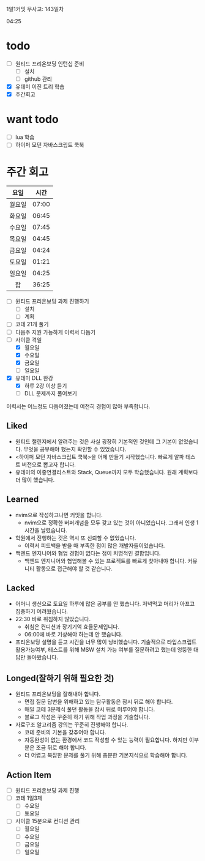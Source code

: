1일1커밋 무사고: 143일차

04:25

# todo

- [ ] 원티드 프리온보딩 인턴십 준비
  - [ ] 설치
  - [ ] github 관리
- [x] 유데미 이진 트리 학습
- [x] 주간회고

# want todo

- [ ] lua 학습
- [ ] 하이퍼 모던 자바스크립트 쿡북

# 주간 회고

|  요일  | 시간  |
| :----: | ----- |
| 월요일 | 07:00 |
| 화요일 | 06:45 |
| 수요일 | 07:45 |
| 목요일 | 04:45 |
| 금요일 | 04:24 |
| 토요일 | 01:21 |
| 일요일 | 04:25 |
|   합   | 36:25 |

- [ ] 원티드 프리온보딩 과제 진행하기
  - [ ] 설치
  - [ ] 계획
- [ ] 코테 21개 풀기
- [ ] 다음주 지원 가능하게 이력서 다듬기
- [ ] 사이클 격일
  - [x] 월요일
  - [x] 수요일
  - [x] 금요일
  - [ ] 일요일
- [x] 유데미 DLL 완강
  - [x] 하루 2강 이상 듣기
  - [ ] DLL 문제까지 풀어보기

이력서는 어느정도 다듬어졌는데 여전히 경험이 많아 부족합니다.

## Liked

- 원티드 챌린지에서 알려주는 것은 사실 굉장히 기본적인 것인데 그 기본이 없었습니다. 무엇을 공부해야 했는지 확인할 수 있었습니다.
- <하이퍼 모던 자바스크립트 쿡북>을 어제 만들기 시작했습니다. 빠르게 알파 테스트 버전으로 뽑고자 합니다.
- 유데미의 이중연결리스트와 Stack, Queue까지 모두 학습했습니다. 원래 계획보다 더 많이 했습니다.

## Learned

- nvim으로 작성하고나면 커밋을 합니다.
  - nvim으로 정확한 버퍼개념을 모두 갖고 있는 것이 아니었습니다. 그래서 인생 1시간을 날렸습니다.
- 학원에서 진행하는 것은 역시 또 신뢰할 수 없었습니다.
  - 이력서 피드백을 받을 때 부족한 점이 많은 개발자들이었습니다.
- 백엔드 엔지니어와 협업 경험이 없다는 점이 치명적인 결함입니다.
  - 백엔드 엔지니어와 협업해볼 수 있는 프로젝트를 빠르게 찾아내야 합니다. 커뮤니티 활동으로 접근해야 할 것 같습니다.

## Lacked

- 어머니 생신으로 토요일 하루에 많은 공부를 안 했습니다. 저녁먹고 머리가 아프고 집중하기 어려웠습니다.
- 22:30 바로 취침하지 않았습니다.
  - 취침은 컨디션과 장기기억 효율문제입니다.
  - 06:00에 바로 기상해야 하는데 안 했습니다.
- 프리온보딩 설명을 듣고 시간을 너무 많이 낭비했습니다. 기술적으로 타입스크립트 활용가능여부, 테스트를 위해 MSW 설치 가능 여부를 질문하려고 했는데 엉뚱한 대답만 돌아왔습니다.

## Longed(잘하기 위해 필요한 것)

- 원티드 프리온보딩을 잘해내야 합니다.
  - 면접 질문 답변을 위해하고 있는 탐구활동은 잠시 뒤로 해야 합니다.
  - 매일 코테 3문제식 풀던 활동을 잠시 뒤로 미루어야 합니다.
  - 블로그 작성은 꾸준히 하기 위해 작업 과정을 기술합니다.
- 자료구조 알고리즘 강의는 꾸준히 진행해야 합니다.
  - 코테 준비의 기본을 갖추어야 합니다.
  - 자동완성이 없는 환경에서 코드 작성할 수 있는 능력이 필요합니다. 하지만 이부분은 조금 뒤로 해야 합니다.
  - 더 어렵고 복잡한 문제를 풀기 위해 충분한 기본지식으로 학습해야 합니다.

## Action Item

- [ ] 원티드 프리온보딩 과제 진행
- [ ] 코테 1일3제
  - [ ] 수요일
  - [ ] 토요일
- [ ] 사이클 15분으로 컨디션 관리
  - [ ] 월요일
  - [ ] 수요일
  - [ ] 금요일
  - [ ] 일요일
